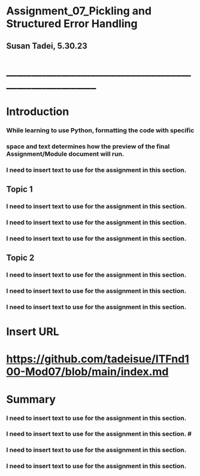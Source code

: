 # Assignment_07_Pickling and Structured Error Handling #

## Susan Tadei, 5.30.23 #
# _______________________________________________________ #



# Introduction #
### While learning to use Python, formatting the code with specific #
### space and text determines how the preview of the final Assignment/Module document will run. #
### #
### I need to insert text to use for the assignment in this section. #

## Topic 1 #

### I need to insert text to use for the assignment in this section. #
### I need to insert text to use for the assignment in this section. #
### I need to insert text to use for the assignment in this section. #

## Topic 2 #

### I need to insert text to use for the assignment in this section. #
### I need to insert text to use for the assignment in this section. #
### I need to insert text to use for the assignment in this section. #

# Insert URL
# https://github.com/tadeisue/ITFnd100-Mod07/blob/main/index.md


# Summary #
### I need to insert text to use for the assignment in this section. #
### I need to insert text to use for the assignment in this section. #                                                                #
### I need to insert text to use for the assignment in this section. #
### I need to insert text to use for the assignment in this section. #
